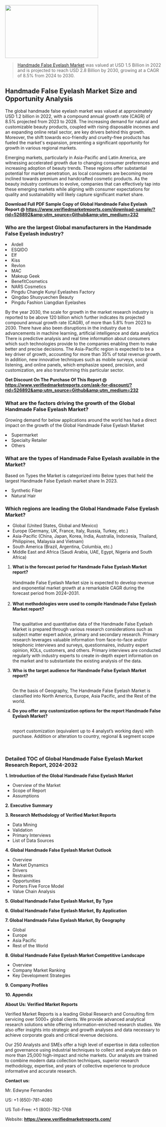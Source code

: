 
<img src="https://ffe5etoiles.com/wp-content/uploads/2024/12/MST1-300x171.png" alt="" width="300" height="171" class="alignnone size-medium wp-image-20088" /><blockquote><p><p><a href="https://www.verifiedmarketreports.com/download-sample/?rid=526892&utm_source=Github&utm_medium=232" target="_blank">Handmade False Eyelash Market</a> was valued at USD 1.5 Billion in 2022 and is projected to reach USD 2.8 Billion by 2030, growing at a CAGR of 8.5% from 2024 to 2030.</p></blockquote><p><h2>Handmade False Eyelash Market Size and Opportunity Analysis</h2> <p>The global handmade false eyelash market was valued at approximately USD 1.2 billion in 2022, with a compound annual growth rate (CAGR) of 8.5% projected from 2023 to 2028. The increasing demand for natural and customizable beauty products, coupled with rising disposable incomes and an expanding online retail sector, are key drivers behind this growth. Moreover, the shift towards eco-friendly and cruelty-free products has fueled the market's expansion, presenting a significant opportunity for growth in various regional markets.</p> <p>Emerging markets, particularly in Asia-Pacific and Latin America, are witnessing accelerated growth due to changing consumer preferences and increasing adoption of beauty trends. These regions offer substantial potential for market penetration, as local consumers are becoming more inclined towards premium and handcrafted cosmetic products. As the beauty industry continues to evolve, companies that can effectively tap into these emerging markets while aligning with consumer expectations for quality and sustainability will likely capture significant market share.</p> </p><p class=""><strong>Download Full PDF Sample Copy of Global Handmade False Eyelash Report @ <a href="https://www.verifiedmarketreports.com/download-sample/?rid=526892&amp;utm_source=Github&amp;utm_medium=232" target="_blank">https://www.verifiedmarketreports.com/download-sample/?rid=526892&amp;utm_source=Github&amp;utm_medium=232</a></strong></p><h3 id="" class="">Who are the largest Global manufacturers in the Handmade False Eyelash industry?</h3><p><li>Ardell</li><li> ESQIDO</li><li> Elf</li><li> Kiss</li><li> Revlon</li><li> MAC</li><li> Makeup Geek</li><li> BenefitCosmetics</li><li> NARS Cosmetics</li><li> Pingdu Changle Kunyi Eyelashes Factory</li><li> Qingdao Shuoyuechen Beauty</li><li> Pingdu Fashion Liangdian Eyelashes</li></p><div class=""><div class="" dir="" data-message-author-role="" data-message-id="" data-message-model-slug=""><div class=""><div class=""><div class=""><div class="" dir="" data-message-author-role="" data-message-id="" data-message-model-slug=""><div class=""><div class=""><p>By the year 2030, the scale for growth in the market research industry is reported to be above 120 billion which further indicates its projected compound annual growth rate (CAGR), of more than 5.8% from 2023 to 2030. There have also been disruptions in the industry due to advancements in machine learning, artificial intelligence and data analytics There is predictive analysis and real time information about consumers which such technologies provide to the companies enabling them to make better and precise decisions. The Asia-Pacific region is expected to be a key driver of growth, accounting for more than 35% of total revenue growth. In addition, new innovative techniques such as mobile surveys, social listening, and online panels, which emphasize speed, precision, and customization, are also transforming this particular sector.</p><p><strong>Get Discount On The Purchase Of This Report @&nbsp; <a href="https://www.verifiedmarketreports.com/ask-for-discount/?rid=526892&amp;utm_source=Github&amp;utm_medium=232" target="_blank">https://www.verifiedmarketreports.com/ask-for-discount/?rid=526892&amp;utm_source=Github&amp;utm_medium=232</a></strong></p></div></div></div></div></div></div></div></div><h3 id="" class="">What are the factors driving the growth of the Global Handmade False Eyelash Market?</h3><p id="" class="">Growing demand for below applications around the world has had a direct impact on the growth of the Global Handmade False Eyelash Market</p><p id="" class=""><li>Supermarket</li><li> Specialty Retailer</li><li> Others</li></p><h3 id="" class="">What are the types of Handmade False Eyelash available in the Market?</h3><p id="" class="">Based on Types the Market is categorized into Below types that held the largest Handmade False Eyelash market share In 2023.</p><p id="" class=""><li>Synthetic Fiber</li><li> Natural Hair</li></p><h3 id="" class="">Which regions are leading the Global Handmade False Eyelash Market?</h3><ul><li>Global (United States, Global and Mexico)</li><li>Europe (Germany, UK, France, Italy, Russia, Turkey, etc.)</li><li>Asia-Pacific (China, Japan, Korea, India, Australia, Indonesia, Thailand, Philippines, Malaysia and Vietnam)</li><li>South America (Brazil, Argentina, Columbia, etc.)</li><li>Middle East and Africa (Saudi Arabia, UAE, Egypt, Nigeria and South Africa)</li></ul><p><ol><li><strong>What is the forecast period for Handmade False Eyelash Market report?<br /></strong><br /><span data-sheets-root="1" data-sheets-value="{&quot;1&quot;:2,&quot;2&quot;:&quot;XXXX size is expected to develop revenue and exponential market growth at a remarkable CAGR during the forecast period from 2024&ndash;2030.&quot;}" data-sheets-userformat="{&quot;2&quot;:12674,&quot;4&quot;:{&quot;1&quot;:2,&quot;2&quot;:16776960},&quot;10&quot;:2,&quot;11&quot;:0,&quot;15&quot;:&quot;Arial&quot;,&quot;16&quot;:12}">Handmade False Eyelash Market size is expected to develop revenue and exponential market growth at a remarkable CAGR during the forecast period from 2024&ndash;2031.</span><br /><br /></li><li><strong>What methodologies were used to compile Handmade False Eyelash Market report?<br /><br /></strong><p>The qualitative and quantitative data of the&nbsp;Handmade False Eyelash Market is prepared through various research considerations such as subject matter expert advice, primary and secondary research. Primary research leverages valuable information from face-to-face and/or telephonic interviews and surveys, questionnaires, industry expert opinion, KOLs, customers, and others. Primary interviews are conducted regularly with industry experts to create in-depth expert information on the market and to substantiate the existing analysis of the data.&nbsp;</p></li><li><strong>Who is the target audience for Handmade False Eyelash Market report?<br /><br /></strong><p>On the basis of Geography, The&nbsp;Handmade False Eyelash Market is classified into North America, Europe, Asia Pacific, and the Rest of the world.</p></li><li><strong>Do you offer any customization options for the report Handmade False Eyelash Market?<br /><br /></strong><p>report customization (equivalent up to 4 analyst&rsquo;s working days) with purchase. Addition or alteration to country, regional &amp; segment scope</p><p>&nbsp;</p></li></ol></p><h3 id="" class="">Detailed TOC of Global Handmade False Eyelash Market Research Report, 2024-2032</h3><p id="" class=""><strong>1. Introduction of the Global Handmade False Eyelash Market</strong></p><ul><li>Overview of the Market</li><li>Scope of Report</li><li>Assumptions</li></ul><p id="" class=""><strong>2. Executive Summary</strong></p><p id="" class=""><strong>3. Research Methodology of&nbsp;Verified Market Reports</strong></p><ul><li>Data Mining</li><li>Validation</li><li>Primary Interviews</li><li>List of Data Sources</li></ul><p id="" class=""><strong>4. Global Handmade False Eyelash Market Outlook</strong></p><ul><li>Overview</li><li>Market Dynamics</li><li>Drivers</li><li>Restraints</li><li>Opportunities</li><li>Porters Five Force Model</li><li>Value Chain Analysis</li></ul><p id="" class=""><strong>5. Global Handmade False Eyelash Market, By&nbsp;Type</strong></p><p id="" class=""><strong>6. Global Handmade False Eyelash Market, By Application</strong></p><p id="" class=""><strong>7. Global Handmade False Eyelash Market, By Geography</strong></p><ul><li>Global</li><li>Europe</li><li>Asia Pacific</li><li>Rest of the World</li></ul><p id="" class=""><strong>8. Global Handmade False Eyelash Market Competitive Landscape</strong></p><ul><li>Overview</li><li>Company Market Ranking</li><li>Key Development Strategies</li></ul><p id="" class=""><strong>9. Company Profiles</strong></p><p id="" class=""><strong>10. Appendix</strong></p><p id="" class=""><strong>About Us: Verified Market Reports</strong></p><p id="" class="">Verified Market Reports is a leading Global Research and Consulting firm servicing over 5000+ global clients. We provide advanced analytical research solutions while offering information-enriched research studies. We also offer insights into strategic and growth analyses and data necessary to achieve corporate goals and critical revenue decisions.</p><p id="" class="">Our 250 Analysts and SMEs offer a high level of expertise in data collection and governance using industrial techniques to collect and analyze data on more than 25,000 high-impact and niche markets. Our analysts are trained to combine modern data collection techniques, superior research methodology, expertise, and years of collective experience to produce informative and accurate research.</p><p id="" class=""><strong>Contact us:</strong></p><p id="" class="">Mr. Edwyne Fernandes</p><p id="" class="">US: +1 (650)-781-4080</p><p id="" class="">US Toll-Free: +1 (800)-782-1768</p><p id="" class="">Website: <a target="" data-test-app-aware-link=""><strong>https://www.verifiedmarketreports.com/</strong></a></p>
